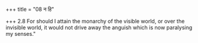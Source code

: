 +++
title = "08 न हि"

+++
2.8 For should I attain the monarchy of the visible world, or over the
invisible world, it would not drive away the anguish which is now
paralysing my senses."
